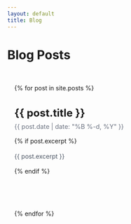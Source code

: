 ```yaml
---
layout: default
title: Blog
---
```


# Blog Posts

<div class="blog-container">
    {% for post in site.posts %}
    <article class="post-preview">
        <h2><a href="{{ post.url }}">{{ post.title }}</a></h2>
        <time class="post-date">{{ post.date | date: "%B %-d, %Y" }}</time>
        {% if post.excerpt %}
        <p class="post-excerpt">{{ post.excerpt }}</p>
        {% endif %}
    </article>
    {% endfor %}
</div>

<style>
.blog-container {
    max-width: 800px;
    margin: 0 auto;
    padding: 2rem 1rem;
}

.post-preview {
    margin-bottom: 3rem;
    padding-bottom: 2rem;
    border-bottom: 1px solid var(--nav-border);
    transition: transform 0.2s ease;
}

.post-preview:hover {
    transform: translateX(5px);
}

.post-preview h2 {
    margin-bottom: 0.5rem;
    font-size: 1.5rem;
}

.post-preview h2 a {
    color: var(--text-color);
    text-decoration: none;
    transition: color 0.2s ease;
}

.post-preview h2 a:hover {
    color: var(--primary-color);
}

.post-date {
    color: #6b7280;
    font-size: 0.9rem;
    margin-bottom: 1rem;
    display: block;
}

.post-excerpt {
    color: #4b5563;
    line-height: 1.6;
    margin-top: 1rem;
}

@media (max-width: 768px) {
    .blog-container {
        padding: 1rem;
    }
    
    .post-preview {
        margin-bottom: 2rem;
    }
}
</style>
